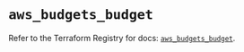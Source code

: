 # `aws_budgets_budget`

Refer to the Terraform Registry for docs: [`aws_budgets_budget`](https://registry.terraform.io/providers/hashicorp/aws/5.86.0/docs/resources/budgets_budget).
